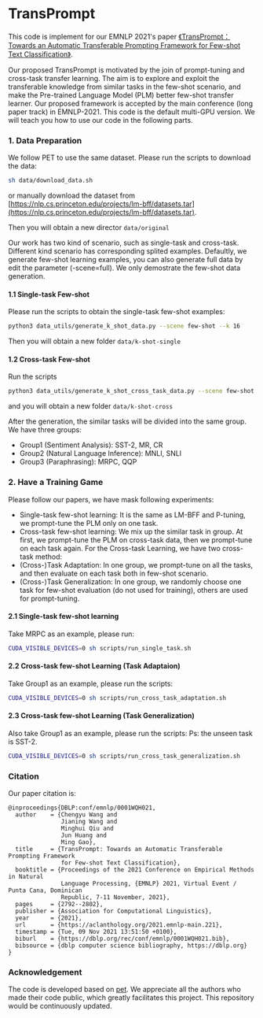 # TransPrompt

This code is implement for our EMNLP 2021's paper [《TransPrompt：Towards an Automatic Transferable Prompting Framework for Few-shot Text Classification》](https://aclanthology.org/2021.emnlp-main.221/).

Our proposed TransPrompt is motivated by the join of prompt-tuning and cross-task transfer learning. 
The aim is to explore and exploit the transferable knowledge from similar tasks in the few-shot scenario, 
and make the Pre-trained Language Model (PLM) better few-shot transfer learner.
Our proposed framework is accepted by the main conference (long paper track) in EMNLP-2021. 
This code is the default multi-GPU version. We will teach you how to use our code in the following parts.


### 1. Data Preparation

We follow PET to use the same dataset.
Please run the scripts to download the data:
```bash
sh data/download_data.sh
```
or manually download the dataset from [https://nlp.cs.princeton.edu/projects/lm-bff/datasets.tar](https://nlp.cs.princeton.edu/projects/lm-bff/datasets.tar). 

Then you will obtain a new director ```data/original```

Our work has two kind of scenario, such as single-task and cross-task.
Different kind scenario has corresponding splited examples. Defaultly, we generate few-shot learning examples, you can also generate full data by edit the parameter (-scene=full).
We only demostrate the few-shot data generation.

#### 1.1 Single-task Few-shot
Please run the scripts to obtain the single-task few-shot examples:
```bash
python3 data_utils/generate_k_shot_data.py --scene few-shot --k 16
```

Then you will obtain a new folder ```data/k-shot-single```

#### 1.2 Cross-task Few-shot
Run the scripts
```bash
python3 data_utils/generate_k_shot_cross_task_data.py --scene few-shot --k 16
```

and you will obtain a new folder ```data/k-shot-cross```

After the generation, the similar tasks will be divided into the same group. We have three groups:
- Group1 (Sentiment Analysis): SST-2, MR, CR
- Group2 (Natural Language Inference): MNLI, SNLI
- Group3 (Paraphrasing): MRPC, QQP

### 2. Have a Training Game

Please follow our papers, we have mask following experiments:
- Single-task few-shot learning: It is the same as LM-BFF and P-tuning, we prompt-tune the PLM only on one task.
- Cross-task few-shot learning: We mix up the similar task in group. At first, we prompt-tune the PLM on cross-task data, then we prompt-tune on each task again.
For the Cross-task Learning, we have two cross-task method:
- (Cross-)Task Adaptation: In one group, we prompt-tune on all the tasks, and then evaluate on each task both in few-shot scenario.
- (Cross-)Task Generalization: In one group, we randomly choose one task for few-shot evaluation (do not used for training), others are used for prompt-tuning.

#### 2.1 Single-task few-shot learning
Take MRPC as an example, please run:
```bash
CUDA_VISIBLE_DEVICES=0 sh scripts/run_single_task.sh
```

#### 2.2 Cross-task few-shot Learning (Task Adaptaion)

Take Group1 as an example, please run the scripts:
```bash
CUDA_VISIBLE_DEVICES=0 sh scripts/run_cross_task_adaptation.sh
```
#### 2.3 Cross-task few-shot Learning (Task Generalization)

Also take Group1 as an example, please run the scripts:
Ps: the unseen task is SST-2.
```bash
CUDA_VISIBLE_DEVICES=0 sh scripts/run_cross_task_generalization.sh
```

### Citation
Our paper citation is:

```
@inproceedings{DBLP:conf/emnlp/0001WQH021,
  author    = {Chengyu Wang and
               Jianing Wang and
               Minghui Qiu and
               Jun Huang and
               Ming Gao},
  title     = {TransPrompt: Towards an Automatic Transferable Prompting Framework
               for Few-shot Text Classification},
  booktitle = {Proceedings of the 2021 Conference on Empirical Methods in Natural
               Language Processing, {EMNLP} 2021, Virtual Event / Punta Cana, Dominican
               Republic, 7-11 November, 2021},
  pages     = {2792--2802},
  publisher = {Association for Computational Linguistics},
  year      = {2021},
  url       = {https://aclanthology.org/2021.emnlp-main.221},
  timestamp = {Tue, 09 Nov 2021 13:51:50 +0100},
  biburl    = {https://dblp.org/rec/conf/emnlp/0001WQH021.bib},
  bibsource = {dblp computer science bibliography, https://dblp.org}
}
```

### Acknowledgement

The code is developed based on [pet](https://github.com/timoschick/pet).
We appreciate all the authors who made their code public, which greatly facilitates this project. 
This repository would be continuously updated.
